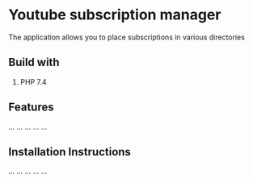 # Youtube subscription manager
The application allows you to place subscriptions in various directories

## Build with
1. PHP 7.4

## Features
...
...
...
...
...

## Installation Instructions
...
...
...
...
...
